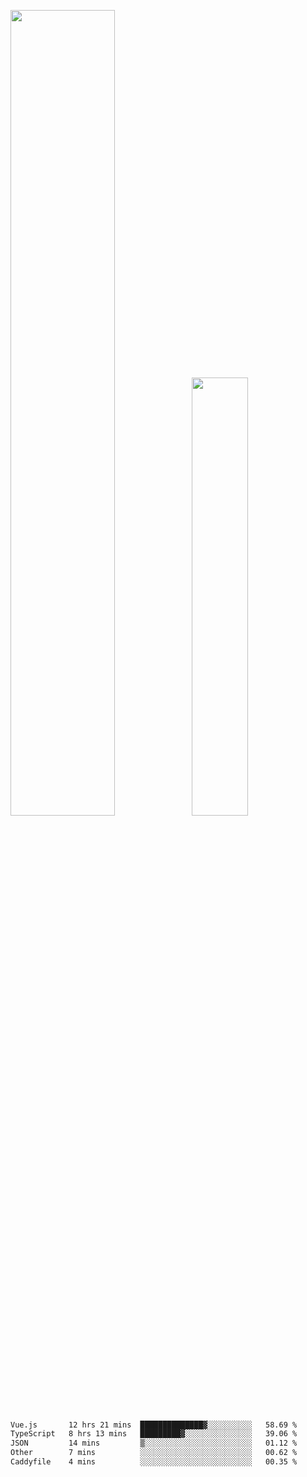 <img align="" width="57.5%" src="https://github-readme-stats.vercel.app/api?username=Dream4ever&hide_title=true&hide_border=true&count_private=true&show_icons=true&include_all_commits=true&line_height=21" /><img align="" width="42.4%" src="https://github-readme-stats.vercel.app/api/top-langs/?username=Dream4ever&hide_title=true&count_private=true&show_icons=true&langs_count=6&hide_border=true&layout=compact" />

<!--START_SECTION:waka-->

```txt
Vue.js       12 hrs 21 mins  ██████████████▓░░░░░░░░░░   58.69 %
TypeScript   8 hrs 13 mins   █████████▓░░░░░░░░░░░░░░░   39.06 %
JSON         14 mins         ▒░░░░░░░░░░░░░░░░░░░░░░░░   01.12 %
Other        7 mins          ░░░░░░░░░░░░░░░░░░░░░░░░░   00.62 %
Caddyfile    4 mins          ░░░░░░░░░░░░░░░░░░░░░░░░░   00.35 %
```

<!--END_SECTION:waka-->
